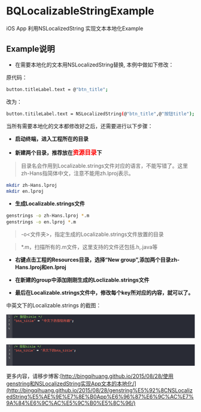 # BQLocalizableStringExample
iOS App 利用NSLocalizedString 实现文本本地化Example


## Example说明

* 在需要本地化的文本用NSLocalizedString替换, 本例中做如下修改：

原代码：

```bash
button.titleLabel.text = @"btn_title";
```
改为：
```bash
button.titileLabel.text = NSLocalizedString(@"btn_title",@"按钮title");
```

当所有需要本地化的文本都修改好之后，还需要进行以下步骤：

* **启动终端，进入工程所在的目录**

* **新建两个目录，推荐放在<font size="3px" color="#ff0000">资源目录</font>下**

>目录名会作用到Localizable.strings文件对应的语言，不能写错了。这里zh-Hans指简体中文，注意不能用zh.lproj表示。

```bash
mkdir zh-Hans.lproj
mkdir en.lproj
```

* **生成Localizable.strings文件**

```bash
genstrings -o zh-Hans.lproj *.m
genstrings -o en.lproj *.m

```
> -o<文件夹>，指定生成的Localizable.strings文件放置的目录

> *.m，扫描所有的.m文件，这里支持的文件还包括.h,.java等

* **右键点击工程的Resources目录，选择“New group”,添加两个目录zh-Hans.lproj和en.lproj**

* **在新建的group中添加刚刚生成的Loclizable.strings文件**

* **最后在Localizable.strings文件中，修改每个key所对应的内容，就可以了。**

中英文下的Localizable.strings 的截图：

![localizable_zh-Hans](./screenshots/Localizable_zh-Hans.png)

![localizable_zh-Hans](./screenshots/Localizable_en.png)


更多内容，请移步博客:[http://bingqihuang.github.io/2015/08/28/使用genstring和NSLocalizedString实现App文本的本地化/](http://bingqihuang.github.io/2015/08/28/genstring%E5%92%8CNSLocalizedString%E5%AE%9E%E7%8E%B0App%E6%96%87%E6%9C%AC%E7%9A%84%E6%9C%AC%E5%9C%B0%E5%8C%96/)
